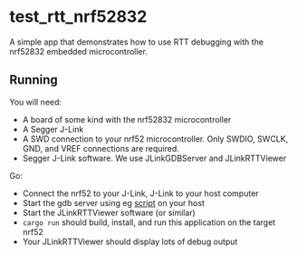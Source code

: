 # test_rtt_nrf52832

A simple app that demonstrates how to use RTT debugging with
the nrf52832 embedded microcontroller. 


## Running

You will need:

- A board of some kind with the nrf52832 microcontroller 
- A Segger J-Link
- A SWD connection to your nrf52 microcontroller. Only SWDIO, SWCLK, GND, and VREF connections are required. 
- Segger J-Link software.  We use JLinkGDBServer and JLinkRTTViewer


Go:

- Connect the nrf52 to your J-Link, J-Link to your host computer
- Start the gdb server using eg [script](./start_gdb_server_jlink.sh) on your host
- Start the JLinkRTTViewer software (or similar)
- `cargo run` should build, install, and run this application on the target nrf52
- Your JLinkRTTViewer should display lots of debug output


